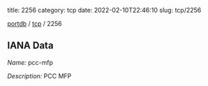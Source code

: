 title: 2256
category: tcp
date: 2022-02-10T22:46:10
slug: tcp/2256

[portdb](/) / [tcp](/category/tcp.html) / 2256


## IANA Data

_Name:_ pcc-mfp

_Description:_ PCC MFP

